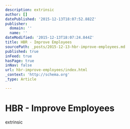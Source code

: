 ```yaml
---
description: extrinsic
author: []
datePublished: '2015-12-13T18:07:52.882Z'
publisher:
  domain: ''
  name: ''
dateModified: '2015-12-13T18:07:24.844Z'
title: HBR - Improve Employees
sourcePath: _posts/2015-12-13-hbr-improve-employees.md
published: true
inFeed: true
hasPage: true
inNav: false
url: hbr-improve-employees/index.html
_context: 'http://schema.org'
_type: Article

---
```

# HBR - Improve Employees

extrinsic